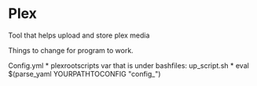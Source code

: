 # Plex
 Tool that helps upload and store plex media

 Things to change for program to work.

 Config.yml
    * plexrootscripts var that is under bashfiles:
 up_script.sh
    * eval $(parse_yaml YOURPATHTOCONFIG "config_")
